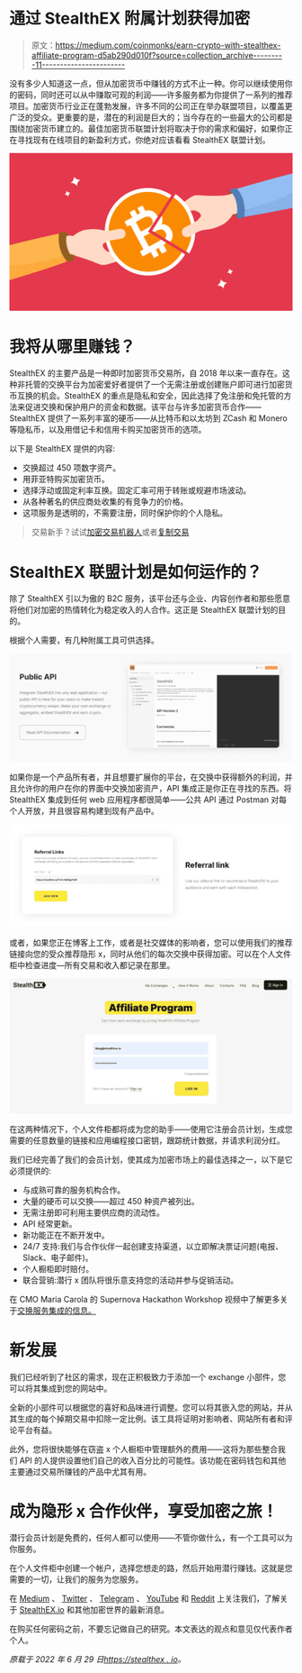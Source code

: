 # 通过 StealthEX 附属计划获得加密

> 原文：<https://medium.com/coinmonks/earn-crypto-with-stealthex-affiliate-program-d5ab290d010f?source=collection_archive---------11----------------------->

没有多少人知道这一点，但从加密货币中赚钱的方式不止一种。你可以继续使用你的密码，同时还可以从中赚取可观的利润——许多服务都为你提供了一系列的推荐项目。加密货币行业正在蓬勃发展，许多不同的公司正在举办联盟项目，以覆盖更广泛的受众。更重要的是，潜在的利润是巨大的；当今存在的一些最大的公司都是围绕加密货币建立的。最佳加密货币联盟计划将取决于你的需求和偏好，如果你正在寻找现有在线项目的新盈利方式，你绝对应该看看 StealthEX 联盟计划。

![](img/e69af5a4ef8830b8d2264d226b6730af.png)

# 我将从哪里赚钱？

StealthEX 的主要产品是一种即时加密货币交易所，自 2018 年以来一直存在。这种非托管的交换平台为加密爱好者提供了一个无需注册或创建账户即可进行加密货币互换的机会。StealthEX 的重点是隐私和安全，因此选择了免注册和免托管的方法来促进交换和保护用户的资金和数据。该平台与许多加密货币合作——StealthEX 提供了一系列丰富的硬币——从比特币和以太坊到 ZCash 和 Monero 等隐私币，以及用借记卡和信用卡购买加密货币的选项。

以下是 StealthEX 提供的内容:

*   交换超过 450 项数字资产。
*   用菲亚特购买加密货币。
*   选择浮动或固定利率互换。固定汇率可用于转账或规避市场波动。
*   从各种著名的供应商处收集的有竞争力的价格。
*   这项服务是透明的，不需要注册，同时保护你的个人隐私。

> 交易新手？试试[加密交易机器人](/coinmonks/crypto-trading-bot-c2ffce8acb2a)或者[复制交易](/coinmonks/top-10-crypto-copy-trading-platforms-for-beginners-d0c37c7d698c)

# StealthEX 联盟计划是如何运作的？

除了 StealthEX 引以为傲的 B2C 服务，该平台还与企业、内容创作者和那些愿意将他们对加密的热情转化为稳定收入的人合作。这正是 StealthEX 联盟计划的目的。

根据个人需要，有几种附属工具可供选择。

![](img/825757b669f2dad0771fb06ccfa58e58.png)

如果你是一个产品所有者，并且想要扩展你的平台，在交换中获得额外的利润，并且允许你的用户在你的界面中交换加密资产，API 集成正是你正在寻找的东西。将 StealthEX 集成到任何 web 应用程序都很简单——公共 API 通过 Postman 对每个人开放，并且很容易构建到现有产品中。

![](img/8fbcd251e038f4d1b4dd8b1f21ebe8ca.png)

或者，如果您正在博客上工作，或者是社交媒体的影响者，您可以使用我们的推荐链接向您的受众推荐隐形 x，同时从他们的每次交换中获得加密。可以在个人文件柜中检查进度—所有交易和收入都记录在那里。

![](img/1ed574679b229cde3a0e8a13b001fc32.png)

在这两种情况下，个人文件柜都将成为您的助手——使用它注册会员计划，生成您需要的任意数量的链接和应用编程接口密钥，跟踪统计数据，并请求利润分红。

我们已经完善了我们的会员计划，使其成为加密市场上的最佳选择之一，以下是它必须提供的:

*   与成熟可靠的服务机构合作。
*   大量的硬币可以交换——超过 450 种资产被列出。
*   无需注册即可利用主要供应商的流动性。
*   API 经常更新。
*   新功能正在不断开发中。
*   24/7 支持:我们与合作伙伴一起创建支持渠道，以立即解决票证问题(电报、Slack、电子邮件)。
*   个人橱柜即时赔付。
*   联合营销:潜行 x 团队将很乐意支持您的活动并参与促销活动。

在 CMO Maria Carola 的 Supernova Hackathon Workshop 视频中了解更多关于[交换服务集成的信息。](https://youtu.be/nfgf3oS9W6Q)

# 新发展

我们已经听到了社区的需求，现在正积极致力于添加一个 exchange 小部件，您可以将其集成到您的网站中。

全新的小部件可以根据您的喜好和品味进行调整。您可以将其嵌入您的网站，并从其生成的每个掉期交易中扣除一定比例。该工具将证明对影响者、网站所有者和评论平台有益。

此外，您将很快能够在窃盗 x 个人橱柜中管理额外的费用——这将为那些整合我们 API 的人提供设置他们自己的收入百分比的可能性。该功能在密码钱包和其他主要通过交易所赚钱的产品中尤其有用。

# 成为隐形 x 合作伙伴，享受加密之旅！

潜行会员计划是免费的，任何人都可以使用——不管你做什么，有一个工具可以为你服务。

在个人文件柜中创建一个帐户，选择您想走的路，然后开始用潜行赚钱。这就是您需要的一切，让我们的服务为您服务。

在 [Medium](https://stealthex-io.medium.com/) 、 [Twitter](https://twitter.com/Stealthex_io) 、 [Telegram](https://t.me/StealthEX) 、 [YouTube](https://www.youtube.com/channel/UCeES_XBesX76ge7xf1meuSw) 和 [Reddit](https://www.reddit.com/user/Stealthex_io) 上关注我们，了解关于 [StealthEX.io](https://stealthex.io/) 和其他加密世界的最新消息。

在购买任何密码之前，不要忘记做自己的研究。本文表达的观点和意见仅代表作者个人。

*原载于 2022 年 6 月 29 日*[*https://stealthex . io*](https://stealthex.io/blog/2022/06/29/more-crypto-benefits-with-stealthex-affiliate-program/)*。*